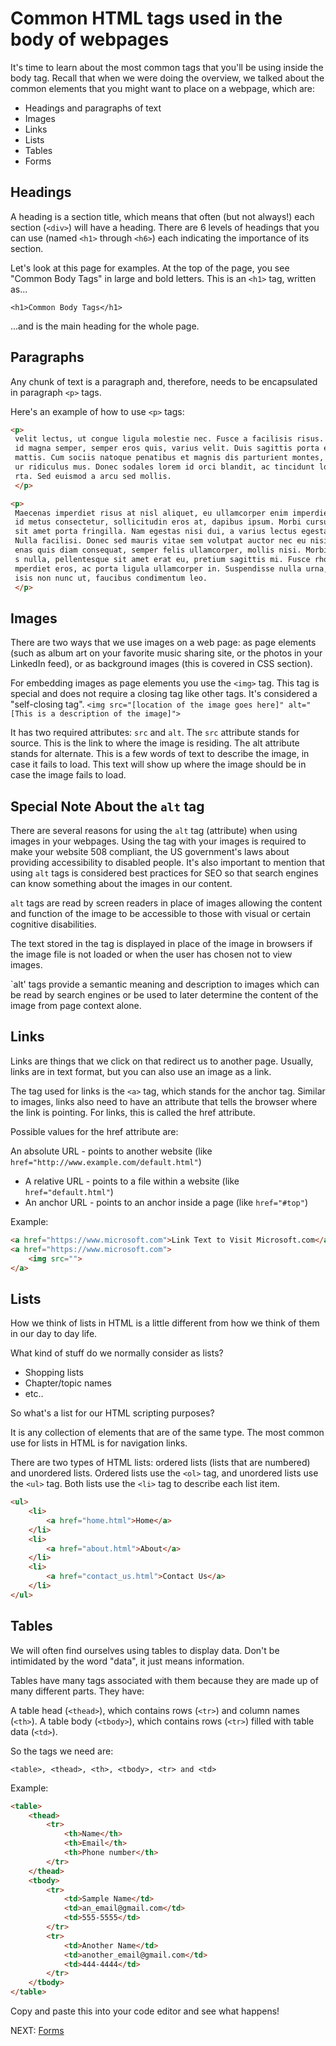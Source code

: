# Common HTML tags used in the body of webpages

It's time to learn about the most common tags that you'll be using inside the body tag. Recall that when we were doing the overview, we talked about the common elements that you might want to place on a webpage, which are:

* Headings and paragraphs of text
* Images
* Links
* Lists
* Tables
* Forms

## Headings

A heading is a section title, which means that often (but not always!) each section (```<div>```) will have a heading. There are 6 levels of headings that you can use (named ```<h1>``` through ```<h6>```) each indicating the importance of its section.

Let's look at this page for examples. At the top of the page, you see "Common Body Tags" in large and bold letters. This is an ```<h1>``` tag, written as...

```<h1>Common Body Tags</h1>```

...and is the main heading for the whole page.

## Paragraphs

Any chunk of text is a paragraph and, therefore, needs to be encapsulated in paragraph ```<p>``` tags.

Here's an example of how to use ```<p>``` tags:

``` html
<p>
 velit lectus, ut congue ligula molestie nec. Fusce a facilisis risus. Nullam
 id magna semper, semper eros quis, varius velit. Duis sagittis porta enim ac
 mattis. Cum sociis natoque penatibus et magnis dis parturient montes, nascet
 ur ridiculus mus. Donec sodales lorem id orci blandit, ac tincidunt lorem po
 rta. Sed euismod a arcu sed mollis.
 </p>

<p>
 Maecenas imperdiet risus at nisl aliquet, eu ullamcorper enim imperdiet. Sed
 id metus consectetur, sollicitudin eros at, dapibus ipsum. Morbi cursus nibh
 sit amet porta fringilla. Nam egestas nisi dui, a varius lectus egestas non.
 Nulla facilisi. Donec sed mauris vitae sem volutpat auctor nec eu nisi. Maec
 enas quis diam consequat, semper felis ullamcorper, mollis nisi. Morbi turpi
 s nulla, pellentesque sit amet erat eu, pretium sagittis mi. Fusce rhoncus i
 mperdiet eros, ac porta ligula ullamcorper in. Suspendisse nulla urna, facil
 isis non nunc ut, faucibus condimentum leo.
 </p>
```

## Images

There are two ways that we use images on a web page: as page elements (such as album art on your favorite music sharing site, or the photos in your LinkedIn feed), or as background images (this is covered in CSS section).

For embedding images as page elements you use the ```<img>``` tag. This tag is special and does not require a closing tag like other tags. It's considered a "self-closing tag". ```<img src="[location of the image goes here]" alt="[This is a description of the image]">```

It has two required attributes: ```src``` and ```alt```.  The ```src``` attribute stands for source. This is the link to where the image is residing. The alt attribute stands for alternate. This is a few words of text to describe the image, in case it fails to load. This text will show up where the image should be in case the image fails to load.

## Special Note About the `alt` tag

There are several reasons for using the `alt` tag (attribute) when using images in your webpages. Using the tag with your images is required to make your website 508 compliant, the US government's laws about providing accessibility to disabled people. It's also important to mention that using `alt` tags is considered best practices for SEO so that search engines can know something about the images in our content.

`alt` tags are read by screen readers in place of images allowing the content and function of the image to be accessible to those with visual or certain cognitive disabilities.

The text stored in the tag is displayed in place of the image in browsers if the image file is not loaded or when the user has chosen not to view images.

`alt' tags provide a semantic meaning and description to images which can be read by search engines or be used to later determine the content of the image from page context alone.

## Links
Links are things that we click on that redirect us to another page. Usually, links are in text format, but you can also use an image as a link.

The tag used for links is the `<a>` tag, which stands for the anchor tag. Similar to images, links also need to have an attribute that tells the browser where the link is pointing. For links, this is called the href attribute.

Possible values for the href attribute are:

An absolute URL - points to another website (like ```href="http://www.example.com/default.html"```)

* A relative URL - points to a file within a website (like `href="default.html"`)
* An anchor URL - points to an anchor inside a page (like `href="#top"`)

Example:

``` html
<a href="https://www.microsoft.com">Link Text to Visit Microsoft.com</a>
<a href="https://www.microsoft.com">
    <img src="">
</a>
```

## Lists

How we think of lists in HTML is a little different from how we think of them in our day to day life.

What kind of stuff do we normally consider as lists?

* Shopping lists
* Chapter/topic names
* etc..

So what's a list for our HTML scripting purposes?

It is any collection of elements that are of the same type. The most common use for lists in HTML is for navigation links.

There are two types of HTML lists: ordered lists (lists that are numbered) and unordered lists. Ordered lists use the `<ol>` tag, and unordered lists use the `<ul>` tag. Both lists use the `<li>` tag to describe each list item.

``` html
<ul>
    <li>
        <a href="home.html">Home</a>
    </li>
    <li>
        <a href="about.html">About</a>
    </li>
    <li>
        <a href="contact_us.html">Contact Us</a>
    </li>
</ul>
```

## Tables

We will often find ourselves using tables to display data. Don't be intimidated by the word "data", it just means information.

Tables have many tags associated with them because they are made up of many different parts. They have:

A table head (```<thead>```), which contains rows (```<tr>```) and column names (```<th>```).
A table body (```<tbody>```), which contains rows (```<tr>```) filled with table data (```<td>```).

So the tags we need are:

```<table>, <thead>, <th>, <tbody>, <tr> and <td>```

Example:

``` html
<table>
    <thead>
        <tr>
            <th>Name</th>
            <th>Email</th>
            <th>Phone number</th>
        </tr>
    </thead>
    <tbody>
        <tr>
            <td>Sample Name</td>
            <td>an_email@gmail.com</td>
            <td>555-5555</td>
        </tr>
        <tr>
            <td>Another Name</td>
            <td>another_email@gmail.com</td>
            <td>444-4444</td>
        </tr>
    </tbody>
</table>
```

Copy and paste this into your code editor and see what happens!

NEXT: [Forms](./forms.md)
